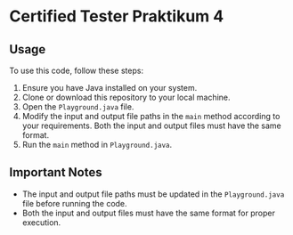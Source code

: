 # Certified Tester Praktikum 4

## Usage
To use this code, follow these steps:

1. Ensure you have Java installed on your system.
2. Clone or download this repository to your local machine.
3. Open the `Playground.java` file.
4. Modify the input and output file paths in the `main` method according to your requirements. Both the input and output files must have the same format.
5. Run the `main` method in `Playground.java`.

## Important Notes
- The input and output file paths must be updated in the `Playground.java` file before running the code.
- Both the input and output files must have the same format for proper execution.